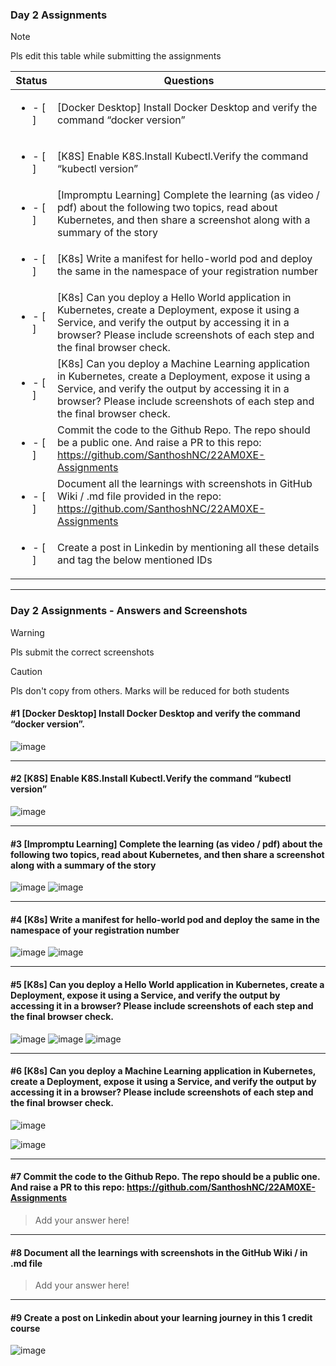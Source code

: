 ### Day 2 Assignments

> [!NOTE]
> Pls edit this table while submitting the assignments

| Status         | Questions     | 
|----------------|---------------|
| <ul><li>- [ ] </li></ul> | [Docker Desktop] Install Docker Desktop and verify the command “docker version” |
| <ul><li>- [ ] </li></ul> | [K8S] Enable K8S.Install Kubectl.Verify the command “kubectl version” |
| <ul><li>- [ ] </li></ul> | [Impromptu Learning] Complete the learning (as video / pdf) about the following two topics, read about Kubernetes, and then share a screenshot along with a summary of the story |
| <ul><li>- [ ] </li></ul> | [K8s] Write a manifest for hello-world pod and deploy the same in the namespace of your registration number |
| <ul><li>- [ ] </li></ul> | [K8s] Can you deploy a Hello World application in Kubernetes, create a Deployment, expose it using a Service, and verify the output by accessing it in a browser? Please include screenshots of each step and the final browser check. |
| <ul><li>- [ ] </li></ul> | [K8s] Can you deploy a Machine Learning application in Kubernetes, create a Deployment, expose it using a Service, and verify the output by accessing it in a browser? Please include screenshots of each step and the final browser check.  |
| <ul><li>- [ ] </li></ul> | Commit the code to the Github Repo. The repo should be a public one. And raise a PR to this repo: https://github.com/SanthoshNC/22AM0XE-Assignments |
| <ul><li>- [ ] </li></ul> | Document all the learnings with screenshots in GitHub Wiki / .md file provided in the repo: https://github.com/SanthoshNC/22AM0XE-Assignments |
| <ul><li>- [ ] </li></ul> | Create a post in Linkedin by mentioning all these details and tag the below mentioned IDs |

***

### Day 2 Assignments - Answers and Screenshots

> [!WARNING]
> Pls submit the correct screenshots

> [!CAUTION]
> Pls don't copy from others. Marks will be reduced for both students

#### #1 [Docker Desktop] Install Docker Desktop and verify the command “docker version”.
![image](https://github.com/user-attachments/assets/0e49cc9f-5f05-4b67-a463-bf4339eac36e)


***

#### #2 [K8S] Enable K8S.Install Kubectl.Verify the command “kubectl version”
![image](https://github.com/user-attachments/assets/9903d678-37ef-4879-bb86-974e69d3f52e)



***

#### #3 [Impromptu Learning] Complete the learning (as video / pdf) about the following two topics, read about Kubernetes, and then share a screenshot along with a summary of the story
![image](https://github.com/user-attachments/assets/c32fc9d4-0b39-4d46-a4d4-471e4e657f79)
![image](https://github.com/user-attachments/assets/9d70fc22-fa63-43f7-b255-c02f422c7761)



***

#### #4 [K8s] Write a manifest for hello-world pod and deploy the same in the namespace of your registration number
![image](https://github.com/user-attachments/assets/c40f969c-a86c-4da3-b6de-7bf3dfbbce55)
![image](https://github.com/user-attachments/assets/9d515b15-a40c-44e7-ab24-c5a164634126)



***

#### #5 [K8s] Can you deploy a Hello World application in Kubernetes, create a Deployment, expose it using a Service, and verify the output by accessing it in a browser? Please include screenshots of each step and the final browser check.
![image](https://github.com/user-attachments/assets/5b94e1e0-c67f-4668-83a0-b0b6b8421668)
![image](https://github.com/user-attachments/assets/a534bc1a-8660-4bf6-8c72-d660d82b2ff8)
![image](https://github.com/user-attachments/assets/3938cb88-1b8c-472c-a79e-ab1d478ba505)


***

#### #6 [K8s] Can you deploy a Machine Learning application in Kubernetes, create a Deployment, expose it using a Service, and verify the output by accessing it in a browser? Please include screenshots of each step and the final browser check.
![image](https://github.com/user-attachments/assets/b779b727-2e20-46cb-a5b9-42bcb7921a5c)

 ![image](https://github.com/user-attachments/assets/aceb85be-8c71-4531-aa87-44a126b0402c)


***

#### #7 Commit the code to the Github Repo. The repo should be a public one. And raise a PR to this repo: https://github.com/SanthoshNC/22AM0XE-Assignments
> Add your answer here!

***

#### #8 Document all the learnings with screenshots in the GitHub Wiki / in .md file
> Add your answer here!

***

#### #9 Create a post on Linkedin about your learning journey in this 1 credit course
![image](https://github.com/user-attachments/assets/9f29392d-3a01-4be0-8a63-cd70e907fe11)

